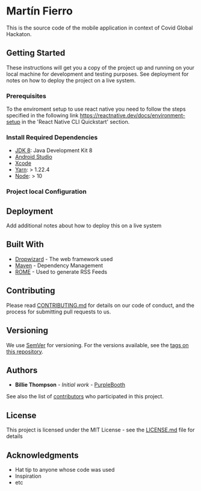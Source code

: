 # Martín Fierro

This is the source code of the mobile application in context of Covid Global Hackaton.

## Getting Started

These instructions will get you a copy of the project up and running on your local machine for development and testing purposes. See deployment for notes on how to deploy the project on a live system.

### Prerequisites

To the enviroment setup to use react native you need to follow the steps specified in the following link https://reactnative.dev/docs/environment-setup in the 'React Native CLI Quickstart' section.

### Install Required Dependencies

- [JDK 8](http://www.oracle.com/technetwork/java/javase/downloads/index.html): Java Development Kit 8
- [Android Studio](https://developer.android.com/studio/index.html)
- [Xcode](https://developer.apple.com/xcode/)
- [Yarn](https://yarnpkg.com/): > 1.22.4
- [Node](https://nodejs.org/en/): > 10

### Project local Configuration


## Deployment

Add additional notes about how to deploy this on a live system

## Built With

* [Dropwizard](http://www.dropwizard.io/1.0.2/docs/) - The web framework used
* [Maven](https://maven.apache.org/) - Dependency Management
* [ROME](https://rometools.github.io/rome/) - Used to generate RSS Feeds

## Contributing

Please read [CONTRIBUTING.md](https://gist.github.com/PurpleBooth/b24679402957c63ec426) for details on our code of conduct, and the process for submitting pull requests to us.

## Versioning

We use [SemVer](http://semver.org/) for versioning. For the versions available, see the [tags on this repository](https://github.com/your/project/tags). 

## Authors

* **Billie Thompson** - *Initial work* - [PurpleBooth](https://github.com/PurpleBooth)

See also the list of [contributors](https://github.com/your/project/contributors) who participated in this project.

## License

This project is licensed under the MIT License - see the [LICENSE.md](LICENSE.md) file for details

## Acknowledgments

* Hat tip to anyone whose code was used
* Inspiration
* etc
